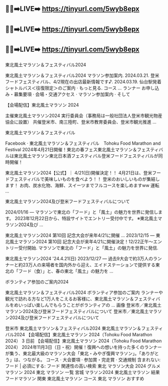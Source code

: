 🔴✅➡️LIVE➡️ https://tinyurl.com/5wyb8epx
-

🔴✅➡️LIVE➡️ https://tinyurl.com/5wyb8epx
-


🔴✅➡️LIVE➡️ https://tinyurl.com/5wyb8epx
-


東北風土マラソン＆フェスティバル2024

東北風土マラソン＆フェスティバル2024
マラソン参加案内. 2024.03.21. 登米フードフェスティバル、4/2現在の出店最新情報です♪. 2024.03.19. 仙台駅発着シャトルバス＜往復限定＞のご案内 · もっと見る. コース ...
‎ランナー お申し込み・募集要項 · ‎会場・交通アクセス · ‎マラソン参加案内 · ‎そして

【会場配信】東北風土マラソン 2024

主催東北風土マラソン2024 実行委員会（事務局は一般社団法人登米市観光物産協会に設置） 共催登米市、南三陸町、登米市教育委員会、登米市観光推進 ...

東北風土マラソン＆フェスティバル 

Facebook · 東北風土マラソン＆フェスティバル　Tohoku Food Marathon and Festival
2024年4月21日開催！東北の春フェス東北風土マラソン＆フェスティバルは東北風土マラソン東北日本酒フェスティバル登米フードフェスティバルが同時開催！

東北風土マラソン2024【公式】｜ 4/21(日)開催決定！！
4月21日は、登米フードフェスティバルで美味しいものを食べよう！！ 登米のおいしいものが集結します！ お肉、炭水化物、海鮮、スイーツまでフルコースを楽しめますww 運転 ...

東北風土マラソン2024及び登米フードフェスティバルについて

2024/01/16 — マラソンで東北の「フード」と「風土」の魅力を世界に発信します。 2023年12月22日から、特設サイトでエントリー受付中です。 ※東北風土マラソン2024及び ...

東北風土マラソン2024 第10回 記念大会が来年4/21に開催 ...
2023/12/15 — 東北風土マラソン2024 第10回 記念大会が来年4/21に開催決定！12/22正午〜エントリー受付開始. マラソンで東北の「フード」と「風土」の魅力を世界に発信.

東北風土マラソン2024 '24.4.21(日)
2023/12/27 — 過去9大会で約3万人のランナーと約23万人の来場者を国内外から迎え、エイドステーションで提供する東北の「フード（食）」と、春の東北「風土」の魅力を ...

ボランティア参加のご案内2024

東北風土マラソン＆フェスティバル2024
ボランティア参加のご案内 ランナーや観光で訪れる方など1万人をこえるお客様に、東北風土マラソン＆フェスティバルをめいっぱい楽しんでもらうことがボランティアの ...
画像
登米市／東北風土マラソン2024及び登米フードフェスティバルについて
登米市／東北風土マラソン2024及び登米フードフェスティバルについて

登米市
東北風土マラソン＆フェスティバル2024
東北風土マラソン＆フェスティバル2024
【会場配信】東北風土マラソン 2024（Tohoku Food Marathon 2024）
3 日前
【会場配信】東北風土マラソン 2024（Tohoku Food Marathon 2024）
2024年11月3日（日・祝）開催！復興への想いを持った多くのランナーが集う、東北最大級のマラソン大会「東北・みやぎ復興マラソン」。「ありがとう」は、つながる。
‎コース · ‎大会要項 · ‎参加賞・完走賞 · ‎交通規制
含まれない: フード ‎| 必須にする: フード
関連性の高い検索
東北 マラソン大会 2024
グルメマラソン 2024
東北 マラソン 一覧
宮城 マラソン2024
東北風土マラソン 結果
フードマラソン 関東
東北風土マラソン コース
東北 マラソン おすすめ
